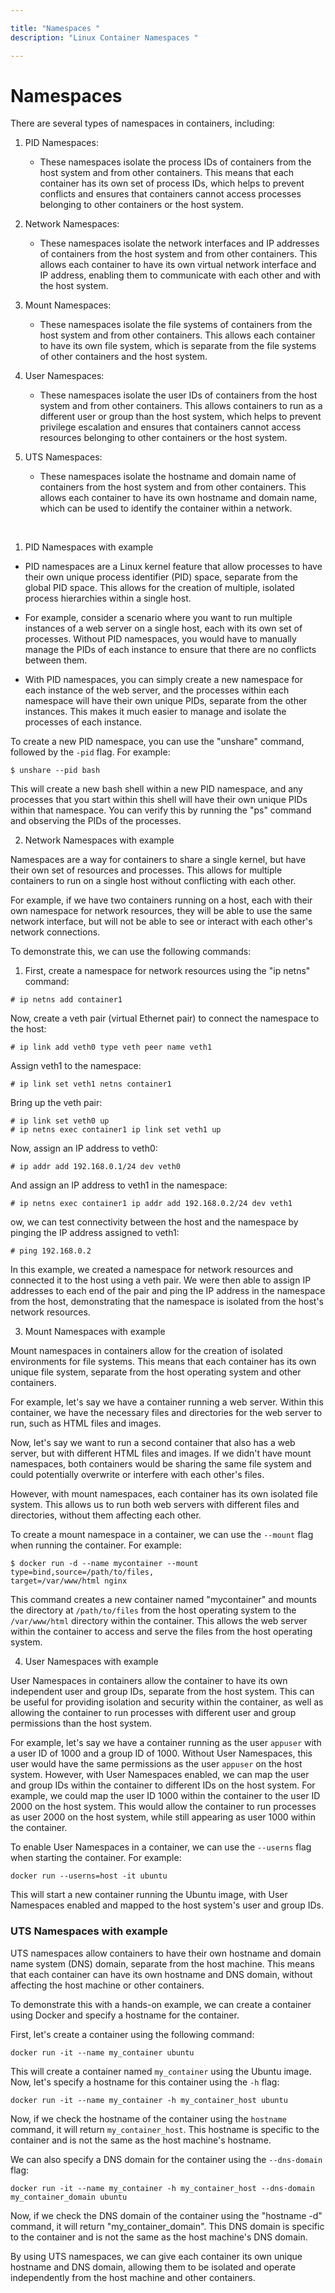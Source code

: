```yaml
---

title: "Namespaces "
description: "Linux Container Namespaces "

---
```


# Namespaces 


There are several types of namespaces in containers, including:

1. PID Namespaces:
    -  These namespaces isolate the process IDs of containers from the host system and from other containers. This means that each container has its own set of process IDs, which helps to prevent conflicts and ensures that containers cannot access processes belonging to other containers or the host system.

2. Network Namespaces: 
    - These namespaces isolate the network interfaces and IP addresses of containers from the host system and from other containers. This allows each container to have its own virtual network interface and IP address, enabling them to communicate with each other and with the host system.
3. Mount Namespaces: 
   - These namespaces isolate the file systems of containers from the host system and from other containers. This allows each container to have its own file system, which is separate from the file systems of other containers and the host system.
4. User Namespaces:
   -  These namespaces isolate the user IDs of containers from the host system and from other containers. This allows containers to run as a different user or group than the host system, which helps to prevent privilege escalation and ensures that containers cannot access resources belonging to other containers or the host system.
5. UTS Namespaces: 
   - These namespaces isolate the hostname and domain name of containers from the host system and from other containers. This allows each container to have its own hostname and domain name, which can be used to identify the container within a network.

<br>


1. PID Namespaces with example 

  - PID namespaces are a Linux kernel feature that allow processes to have their own unique process identifier (PID) space, separate from the global PID space. This allows for the creation of multiple, isolated process hierarchies within a single host.

  - For example, consider a scenario where you want to run multiple instances of a web server on a single host, each with its own set of processes. Without PID namespaces, you would have to manually manage the PIDs of each instance to ensure that there are no conflicts between them.

  - With PID namespaces, you can simply create a new namespace for each instance of the web server, and the processes within each namespace will have their own unique PIDs, separate from the other instances. This makes it much easier to manage and isolate the processes of each instance.

To create a new PID namespace, you can use the "unshare" command, followed by the `-pid` flag. For example:

```
$ unshare --pid bash
```
This will create a new bash shell within a new PID namespace, and any processes that you start within this shell will have their own unique PIDs within that namespace. You can verify this by running the "ps" command and observing the PIDs of the processes.




2. Network Namespaces with example 

Namespaces are a way for containers to share a single kernel, but have their own set of resources and processes. This allows for multiple containers to run on a single host without conflicting with each other.

For example, if we have two containers running on a host, each with their own namespace for network resources, they will be able to use the same network interface, but will not be able to see or interact with each other's network connections.

To demonstrate this, we can use the following commands:

1. First, create a namespace for network resources using the "ip netns" command:
```
# ip netns add container1
```
Now, create a veth pair (virtual Ethernet pair) to connect the namespace to the host:
```
# ip link add veth0 type veth peer name veth1

```
Assign veth1 to the namespace:

```
# ip link set veth1 netns container1

```
Bring up the veth pair:
```
# ip link set veth0 up
# ip netns exec container1 ip link set veth1 up

```
Now, assign an IP address to veth0:
```
# ip addr add 192.168.0.1/24 dev veth0

```
And assign an IP address to veth1 in the namespace:
```
# ip netns exec container1 ip addr add 192.168.0.2/24 dev veth1

```
ow, we can test connectivity between the host and the namespace by pinging the IP address assigned to veth1:

```
# ping 192.168.0.2

```

In this example, we created a namespace for network resources and connected it to the host using a veth pair. We were then able to assign IP addresses to each end of the pair and ping the IP address in the namespace from the host, demonstrating that the namespace is isolated from the host's network resources.


3. Mount Namespaces with example 

Mount namespaces in containers allow for the creation of isolated environments for file systems. This means that each container has its own unique file system, separate from the host operating system and other containers.

For example, let's say we have a container running a web server. Within this container, we have the necessary files and directories for the web server to run, such as HTML files and images.

Now, let's say we want to run a second container that also has a web server, but with different HTML files and images. If we didn't have mount namespaces, both containers would be sharing the same file system and could potentially overwrite or interfere with each other's files.

However, with mount namespaces, each container has its own isolated file system. This allows us to run both web servers with different files and directories, without them affecting each other.

To create a mount namespace in a container, we can use the `--mount` flag when running the container. For example:

```
$ docker run -d --name mycontainer --mount type=bind,source=/path/to/files,
target=/var/www/html nginx
```


This command creates a new container named "mycontainer" and mounts the directory at `/path/to/files` from the host operating system to the `/var/www/html` directory within the container. This allows the web server within the container to access and serve the files from the host operating system.


4. User Namespaces with example 

User Namespaces in containers allow the container to have its own independent user and group IDs, separate from the host system. This can be useful for providing isolation and security within the container, as well as allowing the container to run processes with different user and group permissions than the host system.

For example, let's say we have a container running as the user `appuser` with a user ID of 1000 and a group ID of 1000. Without User Namespaces, this user would have the same permissions as the user `appuser` on the host system. However, with User Namespaces enabled, we can map the user and group IDs within the container to different IDs on the host system. For example, we could map the user ID 1000 within the container to the user ID 2000 on the host system. This would allow the container to run processes as user 2000 on the host system, while still appearing as user 1000 within the container.


To enable User Namespaces in a container, we can use the    `--userns` flag when starting the container. For example:

```
docker run --userns=host -it ubuntu

```

This will start a new container running the Ubuntu image, with User Namespaces enabled and mapped to the host system's user and group IDs.


### UTS Namespaces with example 

UTS namespaces allow containers to have their own hostname and domain name system (DNS) domain, separate from the host machine. This means that each container can have its own hostname and DNS domain, without affecting the host machine or other containers.

To demonstrate this with a hands-on example, we can create a container using Docker and specify a hostname for the container.

First, let's create a container using the following command:

```
docker run -it --name my_container ubuntu

```

This will create a container named `my_container` using the Ubuntu image. Now, let's specify a hostname for this container using the `-h` flag:

```
docker run -it --name my_container -h my_container_host ubuntu

```
Now, if we check the hostname of the container using the `hostname` command, it will return `my_container_host`. This hostname is specific to the container and is not the same as the host machine's hostname.

We can also specify a DNS domain for the container using the `--dns-domain` flag:

```
docker run -it --name my_container -h my_container_host --dns-domain 
my_container_domain ubuntu
```
Now, if we check the DNS domain of the container using the "hostname -d" command, it will return "my_container_domain". This DNS domain is specific to the container and is not the same as the host machine's DNS domain.

By using UTS namespaces, we can give each container its own unique hostname and DNS domain, allowing them to be isolated and operate independently from the host machine and other containers.
